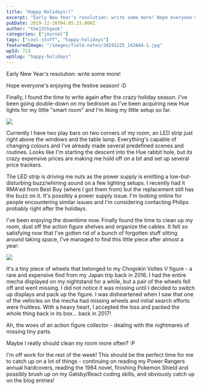 ```yaml
---
title: "Happy Holidays!!"
excerpt: "Early New Year's resolution: write some more! Hope everyone's enjoying the festive season! :D Finally, I found the time to write again after the crazy holiday…"
pubDate: 2019-12-26T04:05:23.000Z
author: "the13thgeek"
categories: ["journal"]
tags: ["cool-stuff", "happy-holidays"]
featuredImage: "/images/field-notes/20191225_142844-1.jpg"
wpId: 713
wpSlug: "happy-holidays"
---
```


Early New Year's resolution: write some more!

Hope everyone's enjoying the festive season! :D

Finally, I found the time to write again after the crazy holiday season. I've been going double-down on my bedroom as I've been acquiring new Hue lights for my little "smart room" and I'm liking my little setup so far.

![](/images/field-notes/20191225_142844-1.jpg)

Currently I have two play bars on two corners of my room, an LED strip just right above the windows and the table lamp. Everything's capable of changing colours and I've already made several predefined scenes and routines. Looks like I'm starting the descent into the Hue rabbit hole, but its crazy expensive prices are making me hold off on a bit and set up several price trackers.

The LED strip is driving me nuts as the power supply is emitting a low-but-disturbing buzz/whining sound on a few lighting setups. I recently had it RMA'ed from Best Buy (where I got them from) but the replacement still has the buzz on it. It's possibly a power supply issue. I'm looking online for people encountering similar issues and I'm considering contacting Philips probably right after the holidays.

I've been enjoying the downtime now. Finally found the time to clean up my room, dust off the action figure shelves and organize the cables. It felt so satisfying now that I've gotten rid of a bunch of forgotten stuff sitting around taking space, I've managed to find this little piece after almost a year:

![](/images/field-notes/20191225_102014.jpg)

It's a tiny piece of wheels that belonged to my Chogokin Voltes V figure - a rare and expensive find from my Japan trip back in 2016. I had the entire mecha displayed on my nightstand for a while, but a pair of the wheels fell off and went missing. I did not notice it was missing until I decided to switch up displays and pack up the figure. I was disheartened when I saw that one of the vehicles on the mecha had missing wheels and initial search efforts were fruitless. With a heavy heart, I accepted the loss and packed the whole thing back in its box... back in 2017!

Ah, the woes of an action figure collector - dealing with the nightmares of missing tiny parts.

Maybe I really should clean my room more often? :P

I'm off work for the rest of the week! This should be the perfect time for me to catch up on a lot of things - continuing on reading my Power Rangers annual hardcovers, reading the 1984 novel, finishing Pokemon Shield and possibly brush up on my Gatsby/React coding skills, and obviously catch up on the blog entries!